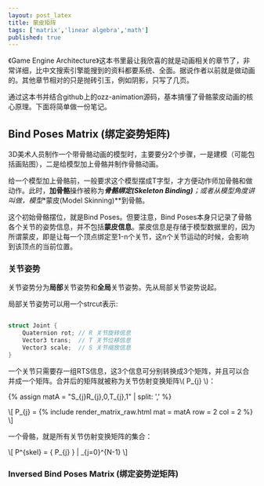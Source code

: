 ```yaml
---
layout: post_latex
title: 蒙皮矩阵
tags: ['matrix','linear algebra','math']
published: true
---
```


《Game Engine Architecture》这本书里最让我欣喜的就是动画相关的章节了，非常详细，比中文搜索引擎能搜到的资料都要系统、全面。据说作者以前就是做动画的。其他章节相对的只是抛砖引玉，例如阴影，只写了几页。

通过这本书并结合github上的ozz-animation源码，基本搞懂了骨骼蒙皮动画的核心原理。下面将简单做一份笔记。

<!--more-->

## Bind Poses Matrix (绑定姿势矩阵)

3D美术人员制作一个带骨骼动画的模型时，主要要分2个步骤，一是建模（可能包括画贴图），二是给模型加上骨骼并制作骨骼动画。

给一个模型加上骨骼前，一般要求这个模型摆成T字型，才方便动作师加骨骼和做动作。此时，**加骨骼**操作被称为***骨骼绑定(Skeleton Binding)**；或者从模型角度讲叫做，模型**蒙皮(Model Skinning)**到骨骼。

这个初始骨骼摆位，就是Bind Poses。但要注意，Bind Poses本身只记录了骨骼各个关节的姿势信息，并不包括**蒙皮信息**。蒙皮信息是存储于模型数据里的，因为所谓蒙皮，即是让每一个顶点绑定至1-n个关节，这n个关节运动的时候，会影响到该顶点的当前位置。

### 关节姿势

关节姿势分为**局部**关节姿势和**全局**关节姿势。先从局部关节姿势说起。

局部关节姿势可以用一个strcut表示:

```c

struct Joint {
    Quaternion rot; // R 关节旋转信息
    Vector3 trans;  // T 关节位移信息
    Vector3 scale;  // S 关节缩放信息
}

```

一个关节只需要存一组RTS信息，这3个信息可分别转换成3个矩阵，并且可以合并成一个矩阵。合并后的矩阵就被称为关节仿射变换矩阵\\( P\_\{j\} \\)：

{% assign matA = "S\_\{j\}R\_\{j\},0,T\_\{j\},1" | split: ',' %}

\\[ P\_\{j\} = {% include render_matrix_raw.html mat = matA row = 2 col = 2 %} \\]

一个骨骼，就是所有关节仿射变换矩阵的集合：

\\[ P\^\{skel\} = { P\_\{j\} } | \_\{j=0}\^\{N-1\} \\]

###  Inversed Bind Poses Matrix (绑定姿势逆矩阵)
